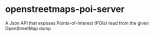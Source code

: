 # openstreetmaps-poi-server
A Json API that exposes Points-of-Interest (POIs) read from the given OpenStreetMap dump
